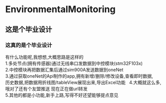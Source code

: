 # EnvironmentalMonitoring
## 这是个毕业设计  
### 这真的是个毕业设计  
有什么功能呢,我想想,大概思路是这样的  
1.多处节点(拥有传感器)通过无线串口发数据到中控模块(stm32F103x)  
2.中控模块再把数据汇集后通过sim900A发送数据到oneNet  
3.通过获取oneNet的Api制作的app,拥有新增/删除/修改设备,查看即时数据,  
历史数据,把数据用折线图/tableView展现出来,导出Excel功能   
4.大概就这么多,哦对了还有个友盟推送 现在正在做url转发  
5.其他的都是小功能,新手上路,写得不好还望能够提点意见  
